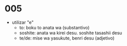 # 005

- utilizar "e"
  - to: boku to anata wa (substantivo)
  - soshite: anata wa kirei desu. soshite tasashii desu
  - te/de: mise wa yasukute, benri desu (adjetivo)
